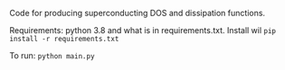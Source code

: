 Code for producing superconducting DOS and dissipation functions.

Requirements: python 3.8 and what is in requirements.txt.
Install wil `pip install -r requirements.txt`

To run: `python main.py`